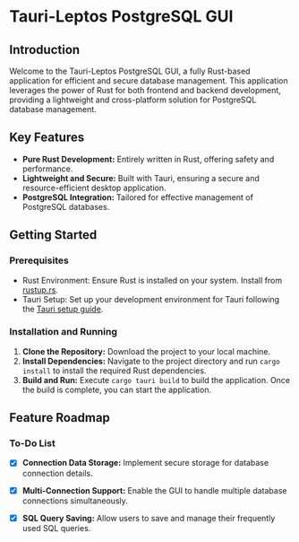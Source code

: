 # Tauri-Leptos PostgreSQL GUI

## Introduction

Welcome to the Tauri-Leptos PostgreSQL GUI, a fully Rust-based application for efficient and secure database management. This application leverages the power of Rust for both frontend and backend development, providing a lightweight and cross-platform solution for PostgreSQL database management.

## Key Features

- **Pure Rust Development:** Entirely written in Rust, offering safety and performance.
- **Lightweight and Secure:** Built with Tauri, ensuring a secure and resource-efficient desktop application.
- **PostgreSQL Integration:** Tailored for effective management of PostgreSQL databases.

## Getting Started

### Prerequisites

- Rust Environment: Ensure Rust is installed on your system. Install from [rustup.rs](https://rustup.rs/).
- Tauri Setup: Set up your development environment for Tauri following the [Tauri setup guide](https://tauri.studio/en/docs/getting-started/intro).

### Installation and Running

1. **Clone the Repository:** Download the project to your local machine.
2. **Install Dependencies:** Navigate to the project directory and run `cargo install` to install the required Rust dependencies.
3. **Build and Run:** Execute `cargo tauri build` to build the application. Once the build is complete, you can start the application.

## Feature Roadmap

### To-Do List

- [x] **Connection Data Storage:** Implement secure storage for database connection details.
- [x] **Multi-Connection Support:** Enable the GUI to handle multiple database connections simultaneously.
- [x] **SQL Query Saving:** Allow users to save and manage their frequently used SQL queries.

